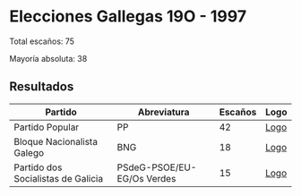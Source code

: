 # Elecciones Gallegas 19O - 1997

Total escaños: 75

Mayoría absoluta: 38

## Resultados

| Partido | Abreviatura | Escaños | Logo |
| - | - | - | - |
| Partido Popular | PP | 42 | [Logo](https://github.com/playzzz/Pactos/blob/master/Logos/PP.jpg?raw=true)
| Bloque Nacionalista Galego | BNG | 18 | [Logo](https://github.com/playzzz/Pactos/blob/master/Logos/BNG.jpg?raw=true)
| Partido dos Socialistas de Galicia | PSdeG-PSOE/EU-EG/Os Verdes | 15 | [Logo](https://github.com/playzzz/Pactos/blob/master/Logos/PSOE.jpg?raw=true)
